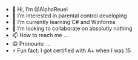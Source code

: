 - 👋 Hi, I’m @AlphaReuel
- 👀 I’m interested in parental control developing
- 🌱 I’m currently learning C# and Winforms
- 💞️ I’m looking to collaborate on absolutly nothing
- 📫 How to reach me ...
- 😄 Pronouns: ...
- ⚡ Fun fact: I got certified with A+ when I was 15

<!---
AlphaReuel/AlphaReuel is a ✨ special ✨ repository because its `README.md` (this file) appears on your GitHub profile.
You can click the Preview link to take a look at your changes.
--->

